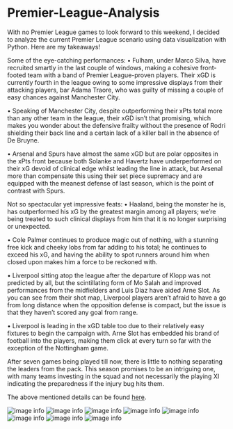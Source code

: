 # Premier-League-Analysis

With no Premier League games to look forward to this weekend, I decided to analyze the current Premier League scenario using data visualization with Python. Here are my takeaways!

Some of the eye-catching performances:
• Fulham, under Marco Silva, have recruited smartly in the last couple of windows, making a cohesive front-footed team with a band of Premier League-proven players. Their xGD is currently fourth in the league owing to some impressive displays from their attacking players, bar Adama Traore, who was guilty of missing a couple of easy chances against Manchester City.

• Speaking of Manchester City, despite outperforming their xPts total more than any other team in the league, their xGD isn’t that promising, which makes you wonder about the defensive frailty without the presence of Rodri shielding their back line and a certain lack of a killer ball in the absence of De Bruyne.

• Arsenal and Spurs have almost the same xGD but are polar opposites in the xPts front because both Solanke and Havertz have underperformed on their xG devoid of clinical edge whilst leading the line in attack, but Arsenal more than compensate this using their set piece supremacy and are equipped with the meanest defense of last season, which is the point of contrast with Spurs.

Not so spectacular yet impressive feats:
• Haaland, being the monster he is, has outperformed his xG by the greatest margin among all players; we’re being treated to such clinical displays from him that it is no longer surprising or unexpected.

• Cole Palmer continues to produce magic out of nothing, with a stunning free kick and cheeky lobs from far adding to his total; he continues to exceed his xG, and having the ability to spot runners around him when closed upon makes him a force to be reckoned with.

• Liverpool sitting atop the league after the departure of Klopp was not predicted by all, but the scintillating form of Mo Salah and improved performances from the midfielders and Luis Diaz have aided Arne Slot. As you can see from their shot map, Liverpool players aren’t afraid to have a go from long distance when the opposition defense is compact, but the issue is that they haven’t scored any goal from range.

• Liverpool is leading in the xGD table too due to their relatively easy fixtures to begin the campaign with. Arne Slot has embedded his brand of football into the players, making them click at every turn so far with the exception of the Nottingham game. 

After seven games being played till now, there is little to nothing separating the leaders from the pack. This season promises to be an intriguing one, with many teams investing in the squad and not necessarily the playing XI indicating the preparedness if the injury bug hits them.

The above mentioned details can be found [here](https://www.linkedin.com/posts/anoosh-solayappan_with-no-premier-league-games-to-look-forward-activity-7251221509468233729-kOXA?utm_source=share&utm_medium=member_desktop).

![image info](Images/xGD.png)
![image info](Images/xPts.png)
![image info](Images/kai%20havertz.png)
![image info](Images/dom%20solanke.png)
![image info](Images/haaland.png)
![image info](Images/cole%20palmer.png)
![image info](Images/mo%20salah.png)
![image info](Images/Liverpool.png)
